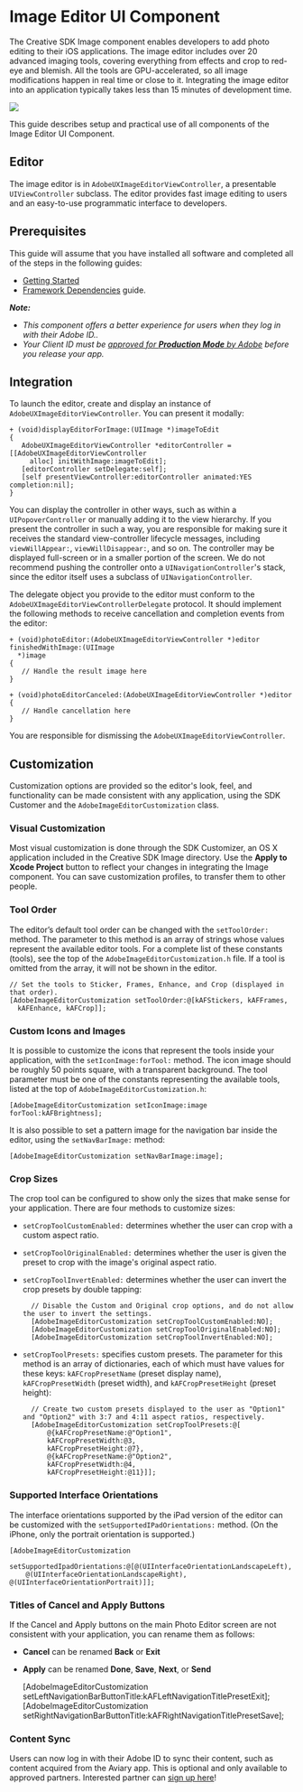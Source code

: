# Image Editor UI Component

The Creative SDK Image component enables developers to add photo editing to their iOS applications. The image editor includes over 20 advanced imaging tools, covering everything from effects and crop to red-eye and blemish. All the tools are GPU-accelerated, so all image modifications happen in real time or close to it. Integrating the image editor into an application typically takes less than 15 minutes of development time.

<img src="ios-editor.png" />

This guide describes setup and practical use of all components of the Image Editor UI Component.

## Editor

The image editor is in `AdobeUXImageEditorViewController`, a presentable `UIViewController` subclass. The editor provides fast image editing to users and an easy-to-use programmatic interface to developers.

<a name="prerequisites"></a>

## Prerequisites

This guide will assume that you have installed all software and completed all of the steps in the following guides:

*   [Getting Started](https://creativesdk.adobe.com/docs/ios/#/articles/gettingstarted/index.html)
*   [Framework Dependencies](https://creativesdk.adobe.com/docs/ios/#/articles/dependencies/index.html) guide.

_**Note:**_

*   _This component offers a better experience for users when they log in with their Adobe ID.._
*   _Your Client ID must be [approved for **Production Mode** by Adobe](https://creativesdk.zendesk.com/hc/en-us/articles/204601215-How-to-complete-the-Production-Client-ID-Request) before you release your app._

## Integration

To launch the editor, create and display an instance of `AdobeUXImageEditorViewController`. You can present it modally:

    + (void)displayEditorForImage:(UIImage *)imageToEdit
    {
       AdobeUXImageEditorViewController *editorController = [[AdobeUXImageEditorViewController
         alloc] initWithImage:imageToEdit];
       [editorController setDelegate:self];
       [self presentViewController:editorController animated:YES completion:nil];
    }

You can display the controller in other ways, such as within a `UIPopoverController` or manually adding it to the view hierarchy. If you present the controller in such a way, you are responsible for making sure it receives the standard view-controller lifecycle messages, including `viewWillAppear:`, `viewWillDisappear:`, and so on. The controller may be displayed full-screen or in a smaller portion of the screen. We do not recommend pushing the controller onto a `UINavigationController`'s stack, since the editor itself uses a subclass of `UINavigationController`.

The delegate object you provide to the editor must conform to the `AdobeUXImageEditorViewControllerDelegate` protocol. It should implement the following methods to receive cancellation and completion events from the editor:

    + (void)photoEditor:(AdobeUXImageEditorViewController *)editor finishedWithImage:(UIImage
      *)image
    {
       // Handle the result image here
    }

    + (void)photoEditorCanceled:(AdobeUXImageEditorViewController *)editor
    {
       // Handle cancellation here
    }

You are responsible for dismissing the `AdobeUXImageEditorViewController`.

## Customization

Customization options are provided so the editor's look, feel, and functionality can be made consistent with any application, using the SDK Customer and the `AdobeImageEditorCustomization` class.

### Visual Customization

Most visual customization is done through the SDK Customizer, an OS X application included in the Creative SDK Image directory. Use the **Apply to Xcode Project** button to reflect your changes in integrating the Image component. You can save customization profiles, to transfer them to other people.

### Tool Order

The editor’s default tool order can be changed with the `setToolOrder:` method. The parameter to this method is an array of strings whose values represent the available editor tools. For a complete list of these constants (tools), see the top of the `AdobeImageEditorCustomization.h` file. If a tool is omitted from the array, it will not be shown in the editor.

    // Set the tools to Sticker, Frames, Enhance, and Crop (displayed in that order).
    [AdobeImageEditorCustomization setToolOrder:@[kAFStickers, kAFFrames, 
      kAFEnhance, kAFCrop]];

### Custom Icons and Images  

It is possible to customize the icons that represent the tools inside your application, with the `setIconImage:forTool:` method. The icon image should be roughly 50 points square, with a transparent background. The tool parameter must be one of the constants representing the available tools, listed at the top of `AdobeImageEditorCustomization.h`:

    [AdobeImageEditorCustomization setIconImage:image forTool:kAFBrightness];

It is also possible to set a pattern image for the navigation bar inside the editor, using the `setNavBarImage:` method:

    [AdobeImageEditorCustomization setNavBarImage:image];

### Crop Sizes

The crop tool can be configured to show only the sizes that make sense for your application. There are four methods to customize sizes:

+ `setCropToolCustomEnabled:` determines whether the user can crop with a custom aspect ratio.
+ `setCropToolOriginalEnabled:` determines whether the user is given the preset to crop with the image's original aspect ratio.
+ `setCropToolInvertEnabled:` determines whether the user can invert the crop presets by double tapping:

        // Disable the Custom and Original crop options, and do not allow the user to invert the settings.
        [AdobeImageEditorCustomization setCropToolCustomEnabled:NO];
        [AdobeImageEditorCustomization setCropToolOriginalEnabled:NO];
        [AdobeImageEditorCustomization setCropToolInvertEnabled:NO];

+ `setCropToolPresets:` specifies custom presets. The parameter for this method is an array of dictionaries, each of which must have values for these keys: `kAFCropPresetName` (preset display name), `kAFCropPresetWidth` (preset width), and `kAFCropPresetHeight` (preset height):

        // Create two custom presets displayed to the user as "Option1" and "Option2" with 3:7 and 4:11 aspect ratios, respectively.
        [AdobeImageEditorCustomization setCropToolPresets:@[
            @{kAFCropPresetName:@"Option1", 
            kAFCropPresetWidth:@3, 
            kAFCropPresetHeight:@7}, 
            @{kAFCropPresetName:@"Option2",
            kAFCropPresetWidth:@4, 
            kAFCropPresetHeight:@11}]];

### Supported Interface Orientations

The interface orientations supported by the iPad version of the editor can be customized with the `setSupportedIPadOrientations:` method. (On the iPhone, only the portrait orientation is supported.)

    [AdobeImageEditorCustomization
        setSupportedIpadOrientations:@[@(UIInterfaceOrientationLandscapeLeft),
        @(UIInterfaceOrientationLandscapeRight), @(UIInterfaceOrientationPortrait)]];

### Titles of Cancel and Apply Buttons

If the Cancel and Apply buttons on the main Photo Editor screen are not consistent with your application, you can rename them as follows:

+ **Cancel** can be renamed **Back** or **Exit** 
+ **Apply** can be renamed **Done**, **Save**, **Next**, or **Send** 

    [AdobeImageEditorCustomization
      setLeftNavigationBarButtonTitle:kAFLeftNavigationTitlePresetExit];
    [AdobeImageEditorCustomization
      setRightNavigationBarButtonTitle:kAFRightNavigationTitlePresetSave];

### Content Sync

Users can now log in with their Adobe ID to sync their content, such as content acquired from the Aviary app. This is optional and only available to approved partners.  Interested partner can <a href="https://creativesdk.zendesk.com/hc/en-us/requests/new?ticket_form_id=66896" title="sign up">sign up here</a>!
